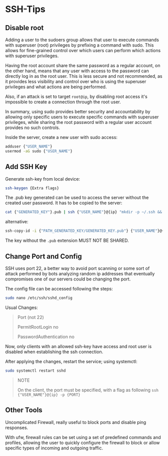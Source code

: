 # SSH-Tips

## Disable root

Adding a user to the sudoers group allows that user to execute commands with superuser (root) privileges by prefixing a command with sudo. This allows for fine-grained control over which users can perform which actions with superuser privileges.

Having the root account share the same password as a regular account, on the other hand, means that any user with access to the password can directly log in as the root user. This is less secure and not recommended, as it provides less visibility and control over who is using the superuser privileges and what actions are being performed.

Also, if an attack is set to target `root@ip`, by disabling root access it's impossible to create a connection through the root user.

In summary, using sudo provides better security and accountability by allowing only specific users to execute specific commands with superuser privileges, while sharing the root password with a regular user account provides no such controls.

Inside the server, create a new user with sudo access:

```bash
adduser {"USER_NAME"}
usermod -aG sudo {"USER_NAME"}
```
## Add SSH Key  

Generate ssh-key from local device:

```bash
ssh-keygen {Extra flags}
```

The .pub key generated can be used to access the server without the created user password. It has to be copied to the server:

```bash
cat {"GENERATED_KEY"}.pub | ssh {"USER_NAME"}@{ip} "mkdir -p ~/.ssh && chmod 700 ~/.ssh && cat >> ~/.ssh/authorized_keys"
```

alternative:

```bash
ssh-copy-id -i {"PATH_GENERATED_KEY/GENERATED_KEY.pub"} {"USER_NAME"}@{ip}
```
The key without the `.pub` extension MUST NOT BE SHARED.

## Change Port and Config

SSH uses port 22, a better way to avoid port scanning or some sort of attack performed by bots analyzing random ip addresses that eventually compromises one of our servers could be changing the port.

The config file can be accessed following the steps:

```bash
sudo nano /etc/ssh/sshd_config
```

Usual Changes:
> Port (not 22)
> 
> PermitRootLogin no
> 
> PasswordAuthentication no

Now, only clients with an allowed ssh-key have access and root user is disabled when establishing the ssh connection.

After applying the changes, restart the service; using systemctl:

```bash
sudo systemctl restart sshd
```
> NOTE
> 
> On the client, the port must be specified, with a flag as following `ssh {"USER_NAME"}@{ip} -p {PORT}`


## Other Tools

Uncomplicated Firewall, really useful to block ports and disable ping responses.

With ufw, firewall rules can be set using a set of predefined commands and profiles, allowing the user to quickly configure the firewall to block or allow specific types of incoming and outgoing traffic. 